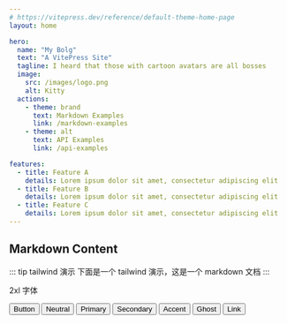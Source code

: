 ```yaml
---
# https://vitepress.dev/reference/default-theme-home-page
layout: home

hero:
  name: "My Bolg"
  text: "A VitePress Site"
  tagline: I heard that those with cartoon avatars are all bosses
  image:
    src: /images/logo.png
    alt: Kitty
  actions:
    - theme: brand
      text: Markdown Examples
      link: /markdown-examples
    - theme: alt
      text: API Examples
      link: /api-examples

features:
  - title: Feature A
    details: Lorem ipsum dolor sit amet, consectetur adipiscing elit
  - title: Feature B
    details: Lorem ipsum dolor sit amet, consectetur adipiscing elit
  - title: Feature C
    details: Lorem ipsum dolor sit amet, consectetur adipiscing elit
---
```


## Markdown Content

::: tip tailwind 演示
下面是一个 tailwind 演示，这是一个 markdown 文档
:::

<span class="text-2xl font-bold">2xl 字体</span>

<button class="btn">Button</button>
<button class="btn btn-neutral">Neutral</button>
<button class="btn btn-primary">Primary</button>
<button class="btn btn-secondary">Secondary</button>
<button class="btn btn-accent">Accent</button>
<button class="btn btn-ghost">Ghost</button>
<button class="btn btn-link">Link</button>

<style module>
:root {
  --vp-home-hero-name-color: transparent;
  --vp-home-hero-name-background: linear-gradient( 135deg, #F6CEEC 10%, #D939CD 100%);
  
  --vp-home-hero-image-background-image: linear-gradient( 135deg, #F6CEEC 10%, #D939CD 100%);
  --vp-home-hero-image-filter: blur(150px);
}

</style>
